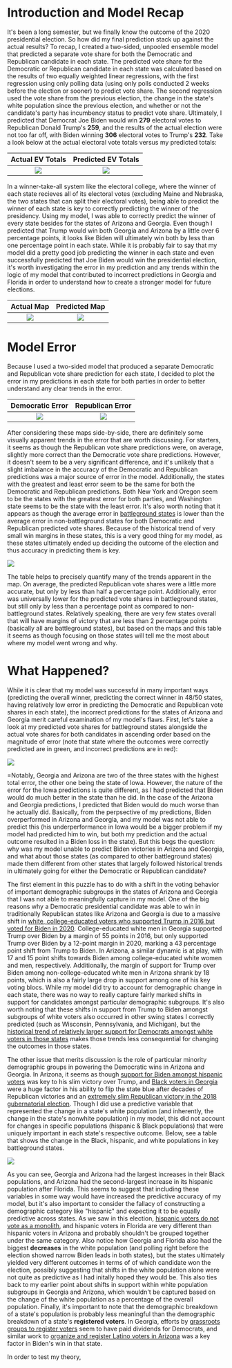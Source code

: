 # Introduction and Model Recap

It's been a long semester, but we finally know the outcome of the 2020 presidential election. So how did my final prediction stack up against the actual results? To recap, I created a two-sided, unpooled ensemble model that predicted a separate vote share for both the Democratic and Republican candidate in each state. The predicted vote share for the Democratic or Republican candidate in each state was calculated based on the results of two equally weighted linear regressions, with the first regression using only polling data (using only polls conducted 2 weeks before the election or sooner) to predict vote share. The second regression used the vote share from the previous election, the change in the state's white population since the previous election, and whether or not the candidate's party has incumbency status to predict vote share. Ultimately, I predicted that Democrat Joe Biden would win **279** electoral votes to Republican Donald Trump's **259**, and the results of the actual election were not too far off, with Biden winning **306** electoral votes to Trump's **232**. Take a look below at the actual electoral vote totals versus my predicted totals:

  Actual EV Totals         |  Predicted EV Totals
:-------------------------:|:-------------------------:
![](actual_bargraph.jpeg)  |  ![](predicted_bargraph.jpeg)

In a winner-take-all system like the electoral college, where the winner of each state recieves all of its electoral votes (excluding Maine and Nebraska, the two states that can split their electoral votes), being able to predict the winner of each state is key to correctly predicting the winner of the presidency. Using my model, I was able to correctly predict the winner of every state besides for the states of Arizona and Georgia. Even though I predicted that Trump would win both Georgia and Arizona by a little over 6 percentage points, it looks like Biden will ultimately win both by less than one percentage point in each state. While it is probably fair to say that my model did a pretty good job predicting the winner in each state and even successfully predicted that Joe Biden would win the presidential election, it's worth investigating the error in my prediction and any trends within the logic of my model that contributed to incorrect predictions in Georgia and Florida in order to understand how to create a stronger model for future elections. 

  Actual Map         |  Predicted Map
:-------------------------:|:-------------------------:
![](actual_outcome.jpeg)  |  ![](predicted_outcome.jpeg)

# Model Error 

Because I used a two-sided model that produced a separate Democratic and Republican vote share prediction for each state, I decided to plot the error in my predictions in each state for both parties in order to better understand any clear trends in the error.

  Democratic Error        |  Republican Error
:-------------------------:|:-------------------------:
![](dem_error.jpeg)  |  ![](rep_error.jpeg)

After considering these maps side-by-side, there are definitely some visually apparent trends in the error that are worth discussing. For starters, it seems as though the Republican vote share predictions were, on average, slightly more correct than the Democratic vote share predictions. However, it doesn't seem to be a very significant difference, and it's unlikely that a slight imbalance in the accuracy of the Democratic and Republican predictions was a major source of error in the model. Additionally, the states with the greatest and least error seem to be the same for both the Democratic and Republican predictions. Both New York and Oregon seem to be the states with the greatest error for both parties, and Washington state seems to be the state with the least error. It's also worth noting that it appears as though the average error in [battleground states](https://www.nytimes.com/interactive/2020/us/elections/electoral-college-battleground-states.html) is lower than the average error in non-battleground states for both Democratic and Republican predicted vote shares. Because of the historical trend of very small win margins in these states, this is a very good thing for my model, as these states ultimately ended up deciding the outcome of the election and thus accuracy in predicting them is key.


![](mean_errors.png)

The table helps to precisely quantify many of the trends apparent in the map. On average, the predicted Republican vote shares were a little more accurate, but only by less than half a percentage point. Additionally, error was universally lower for the predicted vote shares in battleground states, but still only by less than a percentage point as compared to non-battleground states. Relatively speaking, there are very few states overall that will have margins of victory that are less than 2 percentage points (basically all are battleground states), but based on the maps and this table it seems as though focusing on those states will tell me the most about where my model went wrong and why.

# What Happened? 

While it is clear that my model was successful in many important ways (predicting the overall winner, predicting the correct winner in 48/50 states, having relatively low error in predicting the Democratic and Republican vote shares in each state), the incorrect predictions for the states of Arizona and Georgia merit careful examination of my model's flaws. First, let's take a look at my predicted vote shares for battleground states alongside the actual vote shares for both candidates in ascending order based on the magnitude of error (note that state where the outcomes were correctly predicted are in green, and incorrect predictions are in red):

![](actual_predicted_margins.png)

 =Notably, Georgia and Arizona are two of the three states with the highest total error, the other one being the state of Iowa. However, the nature of the error for the Iowa predictions is quite different, as I had predicted that Biden would do much better in the state than he did. In the case of the Arizona and Georgia predictions, I predicted that Biden would do much worse than he actually did. Basically, from the perpsective of my predictions, Biden overperformed in Arizona and Georgia, and my model was not able to predict this (his underperformance in Iowa would be a bigger problem if my model had predicted him to win, but both my prediction and the actual outcome resulted in a Biden loss in the state). But this begs the question: why was my model unable to predict Biden victories in Arizona and Georgia, and what about those states (as compared to other battleground states) made them different from other states that largely followed historical trends in ultimately going for either the Democratic or Republican candidate?

The first element in this puzzle has to do with a shift in the voting behavior of important demographic subgroups in the states of Arizona and Georgia that I was not able to meaningfully capture in my model. One of the big reasons why a Democratic presidential candidate was able to win in traditionally Republican states like Arizona and Georgia is due to a massive shift in [white, college-educated voters who supported Trump in 2016 but voted for Biden in 2020](https://www.brookings.edu/research/2020-exit-polls-show-a-scrambling-of-democrats-and-republicans-traditional-bases/). College-educated white men in Georgia supported Trump over Biden by a margin of 55 points in 2016, but only supported Trump over Biden by a 12-point margin in 2020, marking a 43 percentage point shift from Trump to Biden. In Arizona, a similar dynamic is at play, with 17 and 15 point shifts towards Biden among college-educated white women and men, respectively. Additionally, the margin of support for Trump over Biden among non-college-educated white men in Arizona shrank by 18 points, which is also a fairly large drop in support among one of his key voting blocs. While my model did try to account for demographic change in each state, there was no way to really capture fairly marked shifts in support for candidates amongst particular demographic subgroups. It's also worth noting that these shifts in support from Trump to Biden amongst subgroups of white voters also occurred in other swing states I correctly predicted (such as Wisconsin, Pennsylvania, and Michigan), but the [historical trend of relatively larger support for Democrats amongst white voters in those states](https://prospect.org/power/michigan-pennsylvania-wisconsin-understanding-key-demographic-differences/) makes those trends less consequential for changing the outcomes in those states. 

The other issue that merits discussion is the role of particular minority demographic groups in powering the Democratic wins in Arizona and Georgia. In Arizona, it seems as though [support for Biden amongst hispanic voters](https://www.vox.com/21549607/latino-hispanic-vote-2020-trump-biden-arizona-florida) was key to his slim victory over Trump, and [Black voters in Georgia](https://apnews.com/article/election-2020-joe-biden-race-and-ethnicity-virus-outbreak-georgia-7a843bbce00713cfde6c3fdbc2e31eb7) were a huge factor in his ability to flip the state blue after decades of Republican victories and an [extremely slim Republican victory in the 2018 gubernatorial election](https://en.wikipedia.org/wiki/2018_Georgia_gubernatorial_election). Though I did use a predictive variable that represented the change in a state's white population (and inherently, the change in the state's nonwhite population) in my model, this did not account for changes in specific populations (hispanic & Black populations) that were uniquely important in each state's respective outcome. Below, see a table that shows the change in the Black, hispanic, and white populations in key battleground states.

![](demog_change.png)

As you can see, Georgia and Arizona had the largest increases in their Black populations, and Arizona had the second-largest increase in its hispanic population after Florida. This seems to suggest that including these variables in some way would have increased the predictive accuracy of my model, but it's also important to consider the fallacy of constructing a demographic category like "hispanic" and expecting it to be equally predictive across states. As we saw in this election, [hispanic voters do not vote as a monolith](https://www.wsj.com/articles/latino-voters-drifted-from-democrats-in-florida-and-texas-11604582691), and hispanic voters in Florida are very different than hispanic voters in Arizona and probably shouldn't be grouped together under the same category. 
Also notice how Georgia and Florida also had the biggest **decreases** in the white population (and polling right before the election showed narrow Biden leads in both states), but the states ultimately yielded very different outcomes in terms of of which candidate won the election, possibly suggesting that shifts in the white population alone were not quite as predictive as I had initally hoped they would be. This also ties back to my earlier point about shifts in support within  white population subgroups in Georgia and Arizona, which wouldn't be captured based on the change of the white population as a percentage of the overall population. Finally, it's important to note that the demographic breakdown of a state's population is probably less meaningful than the demographic breakdown of a state's **registered voters**. In Georgia, efforts by [grassroots groups to register voters](https://www.reuters.com/article/usa-election-georgia/how-stacey-abrams-paved-the-way-for-a-democratic-victory-in-new-georgia-idUSKBN27P197) seem to have paid dividends for Democrats, and similar work to [organize and register Latino voters in Arizona](https://www.theguardian.com/us-news/2020/oct/28/latino-voters-maricopa-county-phoenix-us-election) was a key factor in Biden's win in that state. 

In order to test my theory, 

